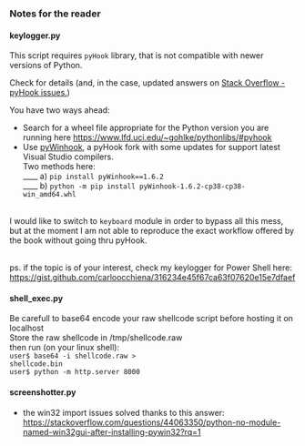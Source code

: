 ### Notes for the reader

#### keylogger.py
This script requires `pyHook` library, that is not compatible with newer versions of Python. 

Check for details (and, in the case, updated answers on <a href="https://stackoverflow.com/questions/59968523/unable-to-install-pyhook-python-3-8-1">Stack Overflow - pyHook issues.</a>)<br>

You have two ways ahead:
- Search for a wheel file appropriate for the Python version you are running here https://www.lfd.uci.edu/~gohlke/pythonlibs/#pyhook 
- Use <a href="https://libraries.io/pypi/pyWinhook">pyWinhook</a>, a pyHook fork with some updates for support latest Visual Studio compilers.<br> 
Two methods here:<br>
____ a) `pip install pyWinhook==1.6.2`<br>
____ b) `python -m pip install pyWinhook-1.6.2-cp38-cp38-win_amd64.whl`<br><br>

I would like to switch to `keyboard` module in order to bypass all this mess, but at the moment I am not able to reproduce the exact workflow offered by the book without going thru pyHook.<br><br>

ps. if the topic is of your interest, check my keylogger for Power Shell here: https://gist.github.com/carloocchiena/316234e45f67ca63f07620e15e7dfaef

#### shell_exec.py
Be carefull to base64 encode your raw shellcode script before hosting it on localhost<br>
Store the raw shellcode in /tmp/shellcode.raw<br>
then run (on your linux shell):<br>
`user$ base64 -i shellcode.raw >`<br>
`shellcode.bin`<br>
`user$ python -m http.server 8000`<br>

#### screenshotter.py
- the win32 import issues solved thanks to this answer: https://stackoverflow.com/questions/44063350/python-no-module-named-win32gui-after-installing-pywin32?rq=1

